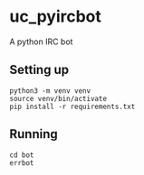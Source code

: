 # uc_pyircbot
A python IRC bot

## Setting up
```shell
python3 -m venv venv
source venv/bin/activate
pip install -r requirements.txt
```
    
## Running
```shell
cd bot
errbot
```
